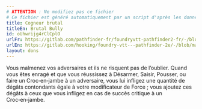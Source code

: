 ```yaml
---
# ATTENTION : Ne modifiez pas ce fichier
# Ce fichier est généré automatiquement par un script d'après les données du module Foundry VTT officiel et de sa traduction
title: Cogneur brutal
titleEn: Brutal Bully
id: oUhwrijg4rClCplO
urlFr: https://gitlab.com/pathfinder-fr/foundryvtt-pathfinder2-fr/-/blob/master/data/feats/oUhwrijg4rClCplO.htm
urlEn: https://gitlab.com/hooking/foundry-vtt---pathfinder-2e/-/blob/master/packs/data/feats.db/brutal-bully.json
layout: dons
---
```

Vous malmenez vos adversaires et ils ne risquent pas de l’oublier. Quand vous êtes enragé et que vous réussissez à Désarmer, Saisir, Pousser, ou faire un Croc‑en‑jambe à un adversaire, vous lui infligez une quantité de dégâts contondants égale à votre modificateur de Force ; vous ajoutez ces dégâts à ceux que vous infligez en cas de succès critique à un Croc‑en‑jambe.
